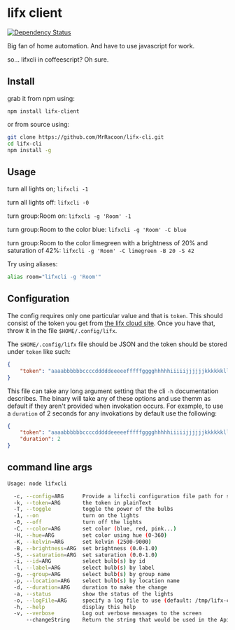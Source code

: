 lifx client
===========

[![Dependency Status](https://david-dm.org/MrRacoon/lifx-client.svg)](https://david-dm.org/MrRacoon/lifx-client)

Big fan of home automation. And have to use javascript for work.

so... lifxcli in coffeescript? Oh sure.

Install
-------

grab it from npm using:

`npm install lifx-client`

or from source using:

```bash
git clone https://github.com/MrRacoon/lifx-cli.git
cd lifx-cli
npm install -g
```

Usage
-----

turn all lights on;
`lifxcli -1`

turn all lights off:
`lifxcli -0`

turn group:Room on:
`lifxcli -g 'Room' -1`

turn group:Room to the color blue:
`lifxcli -g 'Room' -C blue`

turn group:Room to the color limegreen with a brightness of 20% and saturation of 42%:
`lifxcli -g 'Room' -C limegreen -B 20 -S 42`

Try using aliases:

```bash
alias room="lifxcli -g 'Room'"
```

Configuration
-------------

The config requires only one particular value and that is `token`. This should consist of the token you get from [the lifx cloud site](https://cloud.lifx.com/settings). Once you have that, throw it in the file `$HOME/.config/lifx`.


The `$HOME/.config/lifx` file should be JSON and the token should be stored under `token` like such:

```json
{
    "token": "aaaabbbbbbccccdddddeeeeefffffgggghhhhhiiiiijjjjjjkkkkkklllllmmmmm"
}
```

This file can take any long argument setting that the cli `-h` documentation describes. The binary will take any of these options and use themm as default if they aren't provided when invokation occurs. For example, to use a `duration` of 2 seconds for any invokations by default use the following:

```json
{
    "token": "aaaabbbbbbccccdddddeeeeefffffgggghhhhhiiiiijjjjjjkkkkkklllllmmmmm",
    "duration": 2
}
```

command line args
-----------------

```bash
Usage: node lifxcli

  -c, --config=ARG      Provide a lifxcli configuration file path for setting default settings
  -k, --token=ARG       the token in plainText
  -T, --toggle          toggle the power of the bulbs
  -1, --on              turn on the lights
  -0, --off             turn off the lights
  -C, --color=ARG       set color (blue, red, pink...)
  -H, --hue=ARG         set color using hue (0-360)
  -K, --kelvin=ARG      set kelvin (2500-9000)
  -B, --brightness=ARG  set brightness (0.0-1.0)
  -S, --saturation=ARG  set saturation (0.0-1.0)
  -i, --id=ARG          select bulb(s) by id
  -l, --label=ARG       select bulb(s) by label
  -g, --group=ARG       select bulb(s) by group name
  -p, --location=ARG    select bulb(s) by location name
  -d, --duration=ARG    duration to make the change
  -a, --status          show the status of the lights
  -o, --logFile=ARG     specify a log file to use (default: /tmp/lifx-cli.log)
  -h, --help            display this help
  -v, --verbose         Log out verbose messages to the screen
      --changeString    Return the string that would be used in the Api to modify bulb state
```
